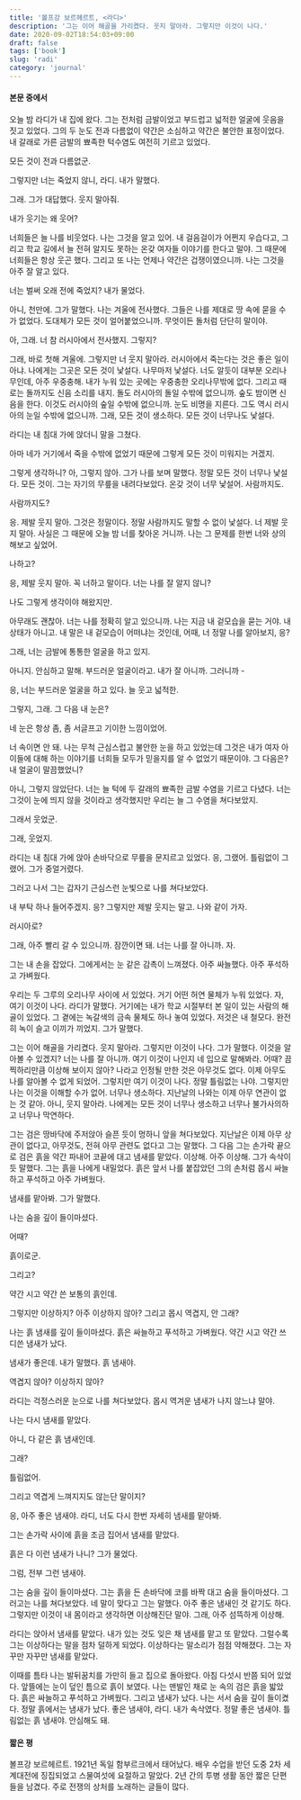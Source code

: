 ```yaml
---
title: '볼프강 보르헤르트, <라디>'
description: '그는 이어 해골을 가리켰다. 웃지 말아라. 그렇지만 이것이 나다.'
date: 2020-09-02T18:54:03+09:00
draft: false
tags: ['book']
slug: 'radi'
category: 'journal'
---
```


#### 본문 중에서

오늘 밤 라디가 내 집에 왔다. 그는 전처럼 금발이었고 부드럽고 넓적한 얼굴에 웃음을 짓고 있었다. 그의 두 눈도 전과 다름없이 약간은 소심하고 약간은 불안한 표정이었다. 내 갈래로 가른 금발의 뾰족한 턱수염도 여전히 기르고 있었다.

모든 것이 전과 다름없군.

그렇지만 너는 죽었지 않니, 라디. 내가 말했다.

그래. 그가 대답했다. 웃지 말아줘.

내가 웃기는 왜 웃어?

너희들은 늘 나를 비웃었다. 나는 그것을 알고 있어. 내 걸음걸이가 어쩐지 우습다고, 그리고 학교 길에서 늘 전혀 알지도 못하는 온갖 여자들 이야기를 한다고 말야. 그 때문에 너희들은 항상 웃곤 했다. 그리고 또 나는 언제나 약간은 겁쟁이였으니까. 나는 그것을 아주 잘 알고 있다.

너는 벌써 오래 전에 죽었지? 내가 물었다.

아니, 천만에. 그가 말했다. 나는 겨울에 전사했다. 그들은 나를 제대로 땅 속에 묻을 수가 없었다. 도대체가 모든 것이 얼어붙었으니까. 무엇이든 돌처럼 단단히 말이야.

아, 그래. 너 참 러시아에서 전사했지. 그렇지?

그래, 바로 첫해 겨울에. 그렇지만 너 웃지 말아라. 러시아에서 죽는다는 것은 좋은 일이 아냐. 나에게는 그곳은 모든 것이 낯설다. 나무마저 낯설다. 너도 알듯이 대부분 오리나무인데, 아주 우중충해. 내가 누워 있는 곳에는 우중충한 오리나무밖에 없다. 그리고 때로는 돌까지도 신음 소리를 내지. 돌도 러시아의 돌일 수밖에 없으니까. 숲도 밤이면 신음을 한다. 이것도 러시아의 숲일 수밖에 없으니까. 눈도 비명을 지른다. 그도 역시 러시아의 눈일 수밖에 없으니까. 그래, 모든 것이 생소하다. 모든 것이 너무나도 낯설다.

라디는 내 침대 가에 앉더니 말을 그쳤다.

아마 네가 거기에서 죽을 수밖에 없었기 때문에 그렇게 모든 것이 미워지는 거겠지.

그렇게 생각하니? 아, 그렇지 않아. 그가 나를 보며 말했다. 정말 모든 것이 너무나 낯설다. 모든 것이. 그는 자기의 무릎을 내려다보았다. 온갖 것이 너무 낯설어. 사람까지도.

사람까지도?

응. 제발 웃지 말아. 그것은 정말이다. 정말 사람까지도 말할 수 없이 낯설다. 너 제발 웃지 말아. 사실은 그 때문에 오늘 밤 너를 찾아온 거니까. 나는 그 문제를 한번 너와 상의해보고 싶었어.

나하고?

응, 제발 웃지 말아. 꼭 너하고 말이다. 너는 나를 잘 알지 않니?

나도 그렇게 생각이야 해왔지만.

아무래도 괜찮아. 너는 나를 정확히 알고 있으니까. 나는 지금 내 겉모습을 묻는 거야. 내 상태가 아니고. 내 말은 내 겉모습이 어떠냐는 것인데, 어때, 너 정말 나를 알아보지, 응?

그래, 너는 금발에 통통한 얼굴을 하고 있지.

아니지. 안심하고 말해. 부드러운 얼굴이라고. 내가 잘 아니까. 그러니까 -

응, 너는 부드러운 얼굴을 하고 있다. 늘 웃고 넓적한.

그렇지, 그래. 그 다음 내 눈은?

네 눈은 항상 좀, 좀 서글프고 기이한 느낌이었어.

너 속이면 안 돼. 나는 무척 근심스럽고 불안한 눈을 하고 있었는데 그것은 내가 여자 아이들에 대해 하는 이야기를 너희들 모두가 믿을지를 알 수 없었기 때문이야. 그 다음은? 내 얼굴이 말끔했었니?

아니, 그렇지 않았단다. 너는 늘 턱에 두 갈래의 뾰족한 금발 수염을 기르고 다녔다. 너는 그것이 눈에 띄지 않을 것이라고 생각했지만 우리는 늘 그 수염을 쳐다보았지.

그래서 웃었군.

그래, 웃었지.

라디는 내 침대 가에 앉아 손바닥으로 무릎을 문지르고 있었다. 응, 그랬어. 틀림없이 그랬어. 그가 중얼거렸다.

그러고 나서 그는 갑자기 근심스런 눈빛으로 나를 쳐다보았다.

내 부탁 하나 들어주겠지. 응? 그렇지만 제발 웃지는 말고. 나와 같이 가자.

러시아로?

그래, 아주 빨리 갈 수 있으니까. 잠깐이면 돼. 너는 나를 잘 아니까. 자.

그는 내 손을 잡았다. 그에게서는 눈 같은 감촉이 느껴졌다. 아주 싸늘했다. 아주 푸석하고 가벼웠다.

우리는 두 그루의 오리나무 사이에 서 있었다. 거기 어떤 허연 물체가 누워 있었다. 자, 여기 이것이 나다. 라디가 말했다. 거기에는 내가 학교 시절부터 본 일이 있는 사람의 해골이 있었다. 그 곁에는 녹갈색의 금속 물체도 하나 놓여 있었다. 저것은 내 철모다. 완전히 녹이 슬고 이끼가 끼었지. 그가 말했다.

그는 이어 해골을 가리켰다. 웃지 말아라. 그렇지만 이것이 나다. 그가 말했다. 이것을 알아볼 수 있겠지? 너는 나를 잘 아니까. 여기 이것이 나인지 네 입으로 말해봐라. 어때? 끔찍하리만큼 이상해 보이지 않아? 나라고 인정될 만한 것은 아무것도 없다. 이제 아무도 나를 알아볼 수 없게 되었어. 그렇지만 여기 이것이 나다. 정말 틀림없는 나야. 그렇지만 나는 이것을 이해할 수가 없어. 너무나 생소하다. 지난날의 나와는 이제 아무 연관이 없는 것 같아. 아니, 웃지 말아라. 나에게는 모든 것이 너무나 생소하고 너무나 불가사의하고 너무나 막연하다.

그는 검은 땅바닥에 주저앉아 슬픈 듯이 멍하니 앞을 쳐다보았다. 지난날은 이제 아무 상관이 없다고, 아무것도, 전혀 아무 관련도 없다고 그는 말했다. 그 다음 그는 손가락 끝으로 검은 흙을 약간 파내어 코끝에 대고 냄새를 맡았다. 이상해. 아주 이상해. 그가 속삭이듯 말했다. 그는 흙을 나에게 내밀었다. 흙은 앞서 나를 붙잡았던 그의 손처럼 몹시 싸늘하고 푸석하고 아주 가벼웠다.

냄새를 맡아봐. 그가 말했다.

나는 숨을 깊이 들이마셨다.

어때?

흙이로군.

그리고?

약간 시고 약간 쓴 보통의 흙인데.

그렇지만 이상하지? 아주 이상하지 않아? 그리고 몹시 역겹지, 안 그래?

나는 흙 냄새를 깊이 들이마셨다. 흙은 싸늘하고 푸석하고 가벼웠다. 약간 시고 약간 쓰디쓴 냄새가 났다.

냄새가 좋은데. 내가 말했다. 흙 냄새야.

역겹지 않아? 이상하지 않아?

라디는 걱정스러운 눈으로 나를 쳐다보았다. 몹시 역겨운 냄새가 나지 않느냐 말야.

나는 다시 냄새를 맡았다.

아니, 다 같은 흙 냄새인데.

그래?

틀림없어.

그리고 역겹게 느껴지지도 않는단 말이지?

응, 아주 좋은 냄새야. 라디, 너도 다시 한번 자세히 냄새를 맡아봐.

그는 손가락 사이에 흙을 조금 집어서 냄새를 맡았다.

흙은 다 이런 냄새가 나니? 그가 물었다.

그럼, 전부 그런 냄새야.

그는 숨을 깊이 들이마셨다. 그는 흙을 든 손바닥에 코를 바짝 대고 숨을 들이마셨다. 그러고는 나를 쳐다보았다. 네 말이 맞다고 그는 말했다. 아주 좋은 냄새인 것 같기도 하다. 그렇지만 이것이 내 몸이라고 생각하면 이상해진단 말야. 그래, 아주 섬뜩하게 이상해.

라디는 앉아서 냄새를 맡았다. 내가 있는 것도 잊은 채 냄새를 맡고 또 맡았다. 그럴수록 그는 이상하다는 말을 점차 덜하게 되었다. 이상하다는 말소리가 점점 약해졌다. 그는 자꾸만 자꾸만 냄새를 맡았다.

이때를 틈타 나는 발뒤꿈치를 가만히 들고 집으로 돌아왔다. 아침 다섯시 반쯤 되어 있었다. 앞뜰에는 눈이 덮인 틈으로 흙이 보였다. 나는 맨발인 채로 눈 속의 검은 흙을 밟았다. 흙은 싸늘하고 푸석하고 가벼웠다. 그리고 냄새가 났다. 나는 서서 숨을 깊이 들이켰다. 정말 흙에서는 냄새가 났다. 좋은 냄새야, 라디. 내가 속삭였다. 정말 좋은 냄새야. 틀림없는 흙 냄새야. 안심해도 돼.

#### 짧은 평

볼프강 보르헤르트. 1921년 독일 함부르크에서 태어났다. 배우 수업을 받던 도중 2차 세계대전에 징집되었고 스물여섯에 요절하고 말았다. 2년 간의 투병 생활 동안 짧은 단편들을 남겼다. 주로 전쟁의 상처를 노래하는 글들이 많다.
